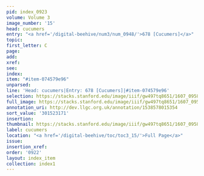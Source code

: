 ```yaml
---
pid: index_0923
volume: Volume 3
image_number: '15'
head: cucumers
entry: "<a href='/digital-beehive/num3/num_0948/'>678 [Cucumers]</a>"
topic:
first_letter: C
page:
add:
xref:
see:
index:
item: "#item-074579e96"
unparsed:
line: 'Head: cucumers|Entry: 678 [Cucumers]|#item-074579e96'
selection: https://stacks.stanford.edu/image/iiif/gw497tq8651/1607_0958/833,3171,466,113/full/0/default.jpg
full_image: https://stacks.stanford.edu/image/iiif/gw497tq8651/1607_0958/full/full/0/default.jpg
annotation_uri: http://dev.llgc.org.uk/annotation/1538578015354
sort_value: '301523171'
insertion:
thumbnail: https://stacks.stanford.edu/image/iiif/gw497tq8651/1607_0958/833,3171,466,113/150,/0/default.jpg
label: cucumers
location: "<a href='/digital-beehive/toc/toc3_15/'>Full Page</a>"
issue:
insertion_xref:
order: '0922'
layout: index_item
collection: index1
---
```

